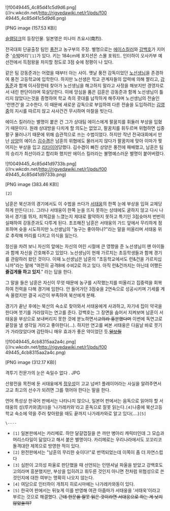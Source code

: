 ![f0049445_4c85d41c5d9d6.png](//rv.wkcdn.net/http://rigvedawiki.net/r1/pds/f00
49445_4c85d41c5d9d6.png)

[PNG image (157.53 KB)]

  
[슬램덩크](%EC%8A%AC%EB%9E%A8%EB%8D%A9%ED%81%AC.md)의 등장인물. 일본명은 미나미 츠요시(南烈).

전국대회 단골출장 팀인 [풍전](%ED%92%8D%EC%A0%84.md)고 농구부의 주장. 별명으로는 [에이스킬러](%EC%97%90%EC%9D%B4%EC%8A%A4%20%ED%82%AC%EB%9F%AC.md)와
[강백호](%EA%B0%95%EB%B0%B1%ED%98%B8.md)가 지어준
'[수박](%EC%88%98%EB%B0%95.md)머리'`[1]`가 있다. 키는 184cm에 포지션은 스몰 포워드. 인터하이 오사카부
예선전에서 득점왕을 차지할 정도로 3점 슛에 정평이 나 있다.

같은 팀 강동준과는 어렸을 때부터 아는 사이. 옛날 풍전 감독이었던
[노선생님](%EB%85%B8%EC%84%A0%EC%83%9D%EB%8B%98.md)을 존경하여 풍전 고등학교에 입학한다. 하지만
노선생은 학교 관계자들의 압력에 의해 짤리고, [강동준](%EA%B0%95%EB%8F%99%EC%A4%80.md)과 함께 이사장한테
찾아가 노선생님을 해고하지 말라고 사정을 해보지만 경영자로서 내린 판단이라며 묵살당한다. 이에 앙심을 품은 김훈은 강동준과 함께 노선생님이
틀리지 않았다는것을 증명하여 학교 측의 콧대를 납작하게 해주자며 노선생님의 전술인 '런앤건'을 고수한다. 이 때문에 새로운 감독으로 부임하여
다른 전술을 도입하려는 [김영중](%EA%B9%80%EC%98%81%EC%A4%91.md)의 지시를 따르지 않고 사사건건 무시하며
마찰을 빗는다.

에이스 킬러라는 별명이 붙은 건 그가 상대팀 에이스에게 팔꿈치를 휘둘러 부상을 입혔기 때문이다. 원래 상대방을 다치게 할 의도는 없었고,
팔꿈치를 휘두르며 위협하면 십중팔구 물러나기 때문에 위해 습관적으로 쓰는 수법이었다. 하지만 작년 전국대회에서 만난
[상양](%EC%83%81%EC%96%91.md)의 에이스 [김수겸](%EA%B9%80%EC%88%98%EA%B2%B8.md)은
남훈의 위협에도 물러서지 않다가 팔꿈치에 맞아 이마가 찢어지는 부상을 입고
[리타이어](%EB%A6%AC%ED%83%80%EC%9D%B4%EC%96%B4.md)당했다. 김수겸이 빠진 상양은 풍전에 패배했고,
남훈은 팀의 승리가 최선이라고 합리화 했지만 에이스 킬러라는 불명예스러운 별명이 붙어버렸다.

![f0049445_4c85d41d9733b.png](//rv.wkcdn.net/http://rigvedawiki.net/r1/pds/f00
49445_4c85d41d9733b.png)

[PNG image (383.46 KB)]

  
`[2]`

남훈은 북산과의 경기에서도 이 수법을 쓰다가 [서태웅](%EC%84%9C%ED%83%9C%EC%9B%85.md)의 한쪽 눈에 부상을
입혀 교체당하게 만든다`[3]`. 그러나 서태웅이 한쪽 눈을 뜨지 못하는 상태에도 굴하지 않고 다시 나와서 경기를 뛰자, 죄책감을 느꼈는지
제대로 활약하지 못하고 특기인 3점슛마저 번번히 실패하여 강동준과도 다투게 된다. 초조해진 남훈은 서태웅의 가드 앞에서 무리하게 점프하며
슛을 시도하지만 노선생님의 "농구는 좋아하나?"라는 말을 떠올리며 서태웅 위로 추락해 머리를 다치고 의식을 잃는다.

정신을 차려 보니 자신의 앞에는 자신의 어린 시절에 큰 영향을 준 노선생님이 왠 아이들과 함께 자신을 간호해주고 있었다. 노선생님이 현재
가르치는 초등학생들과 함께 경기를 관람하러 왔던 것이다. 이때 노선생님은 남훈의 "초등학교에서도 런&건을 가르치십니까"라는 말에 "여전히
공격8에 수비2로 하고 있다. 아직 런&건까지는 아닌데 어쨌든 **즐겁게들 하고 있지**." 라는 답을 한다.

그 말을 들은 남훈은 자신이 무엇 때문에 농구를 시작했는지를 떠올리고 집중력을 회복하여 전력을 다해 경기에 임한다. 안 들어가던 3점슛을
2연속으로 성공시키며 기세를 계속 올렸지만 결국 시간이 부족하여 북산에게 분패.

경기가 끝난 후에는 북산의 숙소로 찾아와서 서태웅에게 사과하고, 자기네 집이 약국을 한다며 붓기를 가라앉히는 연고를 준다. 강백호는 그
장면을 숨어서 지켜보며 남훈이 서태웅을 부상으로 보내버리지 못한 것에 분노하면서<del>고의라 흥분했다며</del> 이번에 독연고로 끝장을
낼 생각일 거라고 좋아한다(...). 하지만 연고를 써본 서태웅은 다음날 바로 붓기가 가라앉았다며 감탄하니 매우 효과가 좋은 약이었던
듯.<del>[알보칠](%EC%95%8C%EB%B3%B4%EC%B9%A0.md)</del>

![f0049445_4cb8315aa2a4c.png](//rv.wkcdn.net/http://rigvedawiki.net/r1/pds/f00
49445_4cb8315aa2a4c.png)

[PNG image (312.17 KB)]

  
격투기 전문가의 눈은 속일수 없다 . JPG

산왕전을 목전에 둔 서태웅에게 [정우성](%EC%A0%95%EC%9A%B0%EC%84%B1.md)이 고교 넘버1 플레이어라는 사실을
알려주면서 고교 최고의 선수가 되려면 그를 꺾어야 한다는 말을 한다.

언어 특성상 한국어 판에서는 나타나지 않으나, 일본어 판에서는 음독으로 읽어야 할 서태웅의 성(루카와流川)을 '나가레카와'라고 훈독으로 잘못
읽는다.`[4]`나중에 북산고등학교 숙소에 약을 주러 찾아왔을 때도 끝까지 나가레카와로 알고 있다(....)`[5]`  

`\----`

  * `[1]` 일본판에서는 카리메로. 하얀 달걀껍질을 쓴 까만 병아리 캐릭터인데 그 모습과 머리스타일이 닮았다고 해서 붙은 별명이다. 카리메로는 우리나라에서도 꼬꼬리코 돌격대란 제목으로 방영한 적이 있다.
  * `[2]` 완전판에서는 "남훈의 무리한 슛이다!"로 번역되었는데 이쪽이 좀 더 자연스럽다
  * `[3]` 심판이 고의성 파울로 판단했을 때 선언되는 인텐셔널 파울을 받았고 강백호도 고의라며 흥분했지만, 부상을 입히려고 휘두른 것인지 아니면 전처럼 위협성으로 쓴 것인지에 대한 여부는 명확히 나오지 않는다.
  * `[4]` 여담으로 인터하이 개최지 히로시마에는 나가레카와동이 있다.
  * `[5]` 한국어 판에서는 뒤늦게 이를 반영해 여관 아줌마가 서태웅을 '서태욱'이라고 부르는 것으로 해결했다. <del>근데 한문을 잘못 읽은 것이라면 서대웅으로 하는 게 낫지 않았을까?</del>

